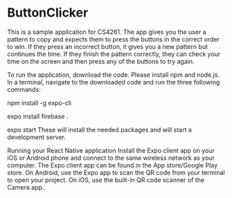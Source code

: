 # ButtonClicker
This is a sample application for CS4261.
The app gives you the user a pattern to copy and expects them to press the buttons in the correct order to win. 
If they press an incorrect button, it gives you a new pattern but continues the time. 
If they finish the pattern correctly, they can check your time on the screen and then press any of the buttons to try again.

To run the application, download the code. Please install npm and node.js. In a terminal, navigate to the downloaded code and run the three following commands:

npm install -g expo-cli

expo install firebase .

expo start
These will install the needed packages and will start a development server.

Running your React Native application
Install the Expo client app on your iOS or Android phone and connect to the same wireless network as your computer. The Expo client app can be found in the App store/Google Play store. On Android, use the Expo app to scan the QR code from your terminal to open your project. On iOS, use the built-in QR code scanner of the Camera app.
